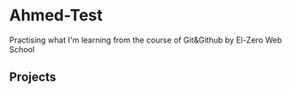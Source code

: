 # Ahmed-Test
Practising what I'm learning from the course of Git&amp;Github by El-Zero Web School
## Projects
